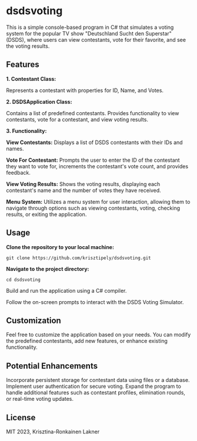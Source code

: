 # dsdsvoting
This is a simple console-based program in C# that simulates a voting system for the popular TV show "Deutschland Sucht den Superstar" (DSDS), where users can view contestants, vote for their favorite, and see the voting results.

## Features

**1. Contestant Class:**

Represents a contestant with properties for ID, Name, and Votes.

**2. DSDSApplication Class:**

Contains a list of predefined contestants.
Provides functionality to view contestants, vote for a contestant, and view voting results.

**3. Functionality:**

**View Contestants:**
Displays a list of DSDS contestants with their IDs and names.

**Vote For Contestant:**
Prompts the user to enter the ID of the contestant they want to vote for, increments the contestant's vote count, and provides feedback.

**View Voting Results:**
Shows the voting results, displaying each contestant's name and the number of votes they have received.

**Menu System:**
Utilizes a menu system for user interaction, allowing them to navigate through options such as viewing contestants, voting, checking results, or exiting the application.

## Usage

**Clone the repository to your local machine:**
```
git clone https://github.com/krisztipely/dsdsvoting.git
```
**Navigate to the project directory:**
```
cd dsdsvoting
```
Build and run the application using a C# compiler.

Follow the on-screen prompts to interact with the DSDS Voting Simulator.

## Customization
Feel free to customize the application based on your needs. You can modify the predefined contestants, add new features, or enhance existing functionality.

## Potential Enhancements
Incorporate persistent storage for contestant data using files or a database.
Implement user authentication for secure voting.
Expand the program to handle additional features such as contestant profiles, elimination rounds, or real-time voting updates.

## License
MIT 2023, Krisztina-Ronkainen Lakner
